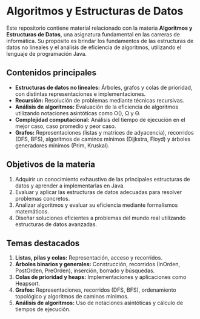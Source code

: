 # Algoritmos y Estructuras de Datos

Este repositorio contiene material relacionado con la materia **Algoritmos y Estructuras de Datos**, una asignatura fundamental en las carreras de informática. Su propósito es brindar los fundamentos de las estructuras de datos no lineales y el análisis de eficiencia de algoritmos, utilizando el lenguaje de programación Java.

## Contenidos principales

- **Estructuras de datos no lineales:** Árboles, grafos y colas de prioridad, con distintas representaciones e implementaciones.
- **Recursión:** Resolución de problemas mediante técnicas recursivas.
- **Análisis de algoritmos:** Evaluación de la eficiencia de algoritmos utilizando notaciones asintóticas como O(), Ω y Θ.
- **Complejidad computacional:** Análisis del tiempo de ejecución en el mejor caso, caso promedio y peor caso.
- **Grafos:** Representaciones (listas y matrices de adyacencia), recorridos (DFS, BFS), algoritmos de caminos mínimos (Dijkstra, Floyd) y árboles generadores mínimos (Prim, Kruskal).

## Objetivos de la materia

1. Adquirir un conocimiento exhaustivo de las principales estructuras de datos y aprender a implementarlas en Java.
2. Evaluar y aplicar las estructuras de datos adecuadas para resolver problemas concretos.
3. Analizar algoritmos y evaluar su eficiencia mediante formalismos matemáticos.
4. Diseñar soluciones eficientes a problemas del mundo real utilizando estructuras de datos avanzadas.

## Temas destacados

1. **Listas, pilas y colas:** Representación, acceso y recorridos.
2. **Árboles binarios y generales:** Construcción, recorridos (InOrden, PostOrden, PreOrden), inserción, borrado y búsquedas.
3. **Colas de prioridad y heaps:** Implementaciones y aplicaciones como Heapsort.
4. **Grafos:** Representaciones, recorridos (DFS, BFS), ordenamiento topológico y algoritmos de caminos mínimos.
5. **Análisis de algoritmos:** Uso de notaciones asintóticas y cálculo de tiempos de ejecución.

